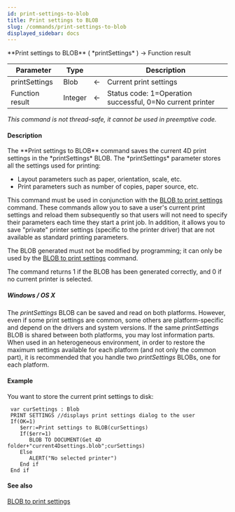 ```yaml
---
id: print-settings-to-blob
title: Print settings to BLOB
slug: /commands/print-settings-to-blob
displayed_sidebar: docs
---
```


<!--REF #_command_.Print settings to BLOB.Syntax-->**Print settings to BLOB** ( *printSettings* ) -> Function result<!-- END REF-->
<!--REF #_command_.Print settings to BLOB.Params-->
| Parameter | Type |  | Description |
| --- | --- | --- | --- |
| printSettings | Blob | &#8592; | Current print settings |
| Function result | Integer | &#8592; | Status code: 1=Operation successful, 0=No current printer |

<!-- END REF-->

*This command is not thread-safe, it cannot be used in preemptive code.*


#### Description 

<!--REF #_command_.Print settings to BLOB.Summary-->The **Print settings to BLOB** command saves the current 4D print settings in the *printSettings* BLOB.<!-- END REF--> The *printSettings* parameter stores all the settings used for printing:

* Layout parameters such as paper, orientation, scale, etc.
* Print parameters such as number of copies, paper source, etc.

This command must be used in conjunction with the [BLOB to print settings](blob-to-print-settings.md) command. These commands allow you to save a user's current print settings and reload them subsequently so that users will not need to specify their parameters each time they start a print job. In addition, it allows you to save "private" printer settings (specific to the printer driver) that are not available as standard printing parameters. 

The BLOB generated must not be modified by programming; it can only be used by the [BLOB to print settings](blob-to-print-settings.md) command.

The command returns 1 if the BLOB has been generated correctly, and 0 if no current printer is selected.

##### Windows / OS X 

The *printSettings* BLOB can be saved and read on both platforms. However, even if some print settings are common, some others are platform-specific and depend on the drivers and system versions. If the same *printSettings* BLOB is shared between both platforms, you may lost information parts.   
When used in an heterogeneous environment, in order to restore the maximum settings available for each platform (and not only the common part), it is recommended that you handle two *printSettings* BLOBs, one for each platform.

#### Example 

You want to store the current print settings to disk:

```4d
 var curSettings : Blob
 PRINT SETTINGS //displays print settings dialog to the user
 If(OK=1)
    $err:=Print settings to BLOB(curSettings)
    If($err=1)
       BLOB TO DOCUMENT(Get 4D folder+"current4Dsettings.blob";curSettings)
    Else
       ALERT("No selected printer")
    End if
 End if
```

#### See also 

  
[BLOB to print settings](blob-to-print-settings.md)  